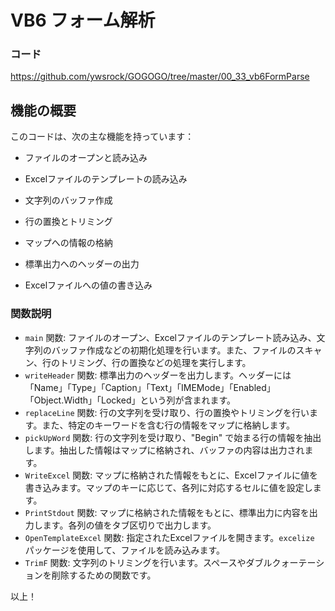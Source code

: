 # VB6 フォーム解析



### コード

https://github.com/ywsrock/GOGOGO/tree/master/00_33_vb6FormParse



## 機能の概要

このコードは、次の主な機能を持っています：

- ファイルのオープンと読み込み

- Excelファイルのテンプレートの読み込み

- 文字列のバッファ作成

- 行の置換とトリミング

- マップへの情報の格納

- 標準出力へのヘッダーの出力

- Excelファイルへの値の書き込み

  

### 関数説明

- `main` 関数: ファイルのオープン、Excelファイルのテンプレート読み込み、文字列のバッファ作成などの初期化処理を行います。また、ファイルのスキャン、行のトリミング、行の置換などの処理を実行します。
- `writeHeader` 関数: 標準出力のヘッダーを出力します。ヘッダーには「Name」「Type」「Caption」「Text」「IMEMode」「Enabled」「Object.Width」「Locked」という列が含まれます。
- `replaceLine` 関数: 行の文字列を受け取り、行の置換やトリミングを行います。また、特定のキーワードを含む行の情報をマップに格納します。
- `pickUpWord` 関数: 行の文字列を受け取り、"Begin" で始まる行の情報を抽出します。抽出した情報はマップに格納され、バッファの内容は出力されます。
- `WriteExcel` 関数: マップに格納された情報をもとに、Excelファイルに値を書き込みます。マップのキーに応じて、各列に対応するセルに値を設定します。
- `PrintStdout` 関数: マップに格納された情報をもとに、標準出力に内容を出力します。各列の値をタブ区切りで出力します。
- `OpenTemplateExcel` 関数: 指定されたExcelファイルを開きます。`excelize` パッケージを使用して、ファイルを読み込みます。
- `TrimF` 関数: 文字列のトリミングを行います。スペースやダブルクォーテーションを削除するための関数です。



以上！